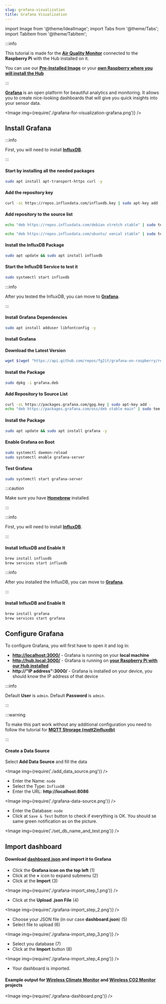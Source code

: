 ```yaml
---
slug: grafana-visualization
title: Grafana Visualization
---
```

import Image from '@theme/IdealImage';
import Tabs from '@theme/Tabs';
import TabItem from '@theme/TabItem';

:::info

This tutorial is made for the [**Air Quality Monitor**](https://shop.hardwario.com/indoor-air-quality-tester/) connected to the **Raspberry Pi** with the Hub installed on it.

You can use our [**Pre-Installed Image**](../server-raspberry-pi/installation-os.md) or your [**own Raspberry where you will install the Hub**](../server-raspberry-pi/installation-clean-os.md)

:::

[**Grafana**](https://grafana.com) is an open platform for beautiful analytics and monitoring. It allows you to create nice-looking dashboards that will give you quick insights into your sensor data.

<Image img={require('./grafana-for-visualization-grafana.png')} />

## Install Grafana

<Tabs groupId="operating-system">
<TabItem value="linux" label="Linux">

:::info

First, you will need to install [**InfluxDB**](https://www.influxdata.com).

:::

#### Start by installing all the needed packages
```bash
sudo apt install apt-transport-https curl -y
```

#### Add the repository key
```bash
curl -sL https://repos.influxdata.com/influxdb.key | sudo apt-key add -
```

#### Add repository to the source list

  <Tabs groupId="linux-type">
  <TabItem value="debian" label="Debian">

  ```bash
  echo "deb https://repos.influxdata.com/debian stretch stable" | sudo tee /etc/apt/sources.list.d/influxdb.list
  ```

  </TabItem>
  <TabItem value="ubuntu" label="Ubuntu">

  ```bash
  echo "deb https://repos.influxdata.com/ubuntu/ xenial stable" | sudo tee /etc/apt/sources.list.d/influxdb.list
  ```

  </TabItem>
  </Tabs>

#### Install the InfluxDB Package
```bash
sudo apt update && sudo apt install influxdb
```

#### Start the InfluxDB Service to test it
```bash
sudo systemctl start influxdb
```

:::info

After you tested the InfluxDB, you can move to [**Grafana**](https://grafana.com).

:::

#### Install Grafana Dependencies
```bash
sudo apt install adduser libfontconfig -y
```

#### Install Grafana

<Tabs groupId="device-type">
  <TabItem value="rpi" label="Raspberry Pi">

  #### Download the Latest Version
  ```bash
  wget $(wget "https://api.github.com/repos/fg2it/grafana-on-raspberry/releases/latest" -q -O - | grep browser_download_url | grep armhf.deb | head -n 1 | cut -d '"' -f 4) -O grafana.deb
  ```

  #### Install the Package
  ```bash
  sudo dpkg -i grafana.deb
  ```

  </TabItem>
  <TabItem value="desktop" label="Desktop">

  #### Add Repository to Source List
  ```bash
  curl -sL https://packages.grafana.com/gpg.key | sudo apt-key add -
  echo "deb https://packages.grafana.com/oss/deb stable main" | sudo tee /etc/apt/sources.list.d/grafana.list
  ```

  #### Install the Package
  ```bash
  sudo apt update && sudo apt install grafana -y
  ```

  </TabItem>
</Tabs>

#### Enable Grafana on Boot
```bash
sudo systemctl daemon-reload
sudo systemctl enable grafana-server
```

#### Test Grafana
```bash
sudo systemctl start grafana-server
```

</TabItem>
<TabItem value="macOS" label="macOS">

:::caution

Make sure you have [**Homebrew**](https://brew.sh) installed.

:::

:::info

First, you will need to install [**InfluxDB**](https://www.influxdata.com).

:::

#### Install InfluxDB and Enable It

```bash
brew install influxdb
brew services start influxdb
```

:::info

After you installed the InfluxDB, you can move to [**Grafana**](https://grafana.com).

:::

#### Install InfluxDB and Enable It

```bash
brew install grafana
brew services start grafana
```

</TabItem>
</Tabs>

## Configure Grafana

To configure Grafana, you will first have to open it and log in:

- [**http://localhost:3000/**](http://localhost:3000/) - Grafana is running on your **local machine**
- **http://hub.local:3000/** - Grafana is running on [**your Raspberry Pi with our Hub installed**](../server-raspberry-pi/installation-os.md)
- **http://"IP address":3000/** - Grafana is installed on your device, you should know the IP address of that device

:::info

Default **User** is `admin`.
Default **Password** is `admin`.

:::

:::warning

To make this part work without any additional configuration you need to follow the tutorial for [**MQTT Strorage (mqtt2influxdb)**](../command-line-tools/mqtt-to-influx-db.md)

:::

#### Create a Data Source

Select **Add Data Source** and fill the data

<Image img={require('./add_data_source.png')} />
<br />

- Enter the Name: `node`
- Select the Type: `InfluxDB`
- Enter the URL: **http://localhost:8086**


<Image img={require('./grafana-data-source.png')} />
<br />

- Enter the Database: `node`
- Click at `Save & Test` button to check if everything is OK. You should se same green notification as on the picture.

<Image img={require('./set_db_name_and_test.png')} />

## Import dashboard

#### Download [**dashboard.json**](./dashboard.json) and import it to Grafana

- Click the **Grafana icon on the top left** (1)
- Click at the **+** icon to expand submenu (2)
- Click at the **Import** (3)

<Image img={require('./grafana-import_step_1.png')} />
<br />

- Click at the **Upload .json File** (4)

<Image img={require('./grafana-import_step_2.png')} />
<br />

- Choose your JSON file (in our case **dashboard.json**) (5)
- Select file to upload (6)

<Image img={require('./grafana-import_step_3.png')} />
<br />

- Select you database (7)
- Click at the **Import** button (8)

<Image img={require('./grafana-import_step_4.png')} />
<br />

- Your dashboard is imported.

#### Example output for [**Wireless Climate Monitor**](https://www.hackster.io/jakub-smejkal/radio-climate-monitor-96de57) and [**Wireless CO2 Monitor**](https://www.hackster.io/jakub-smejkal/radio-co2-monitor-311d2c) projects

<Image img={require('./grafana-dashboard.png')} />


